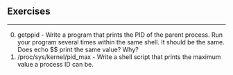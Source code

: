 ## Exercises ##
***
0. getppid - Write a program that prints the PID of the parent process. Run your program several times within the same shell. It should be the same. Does echo $$ print the same value? Why?
1. /proc/sys/kernel/pid_max - Write a shell script that prints the maximum value a process ID can be.